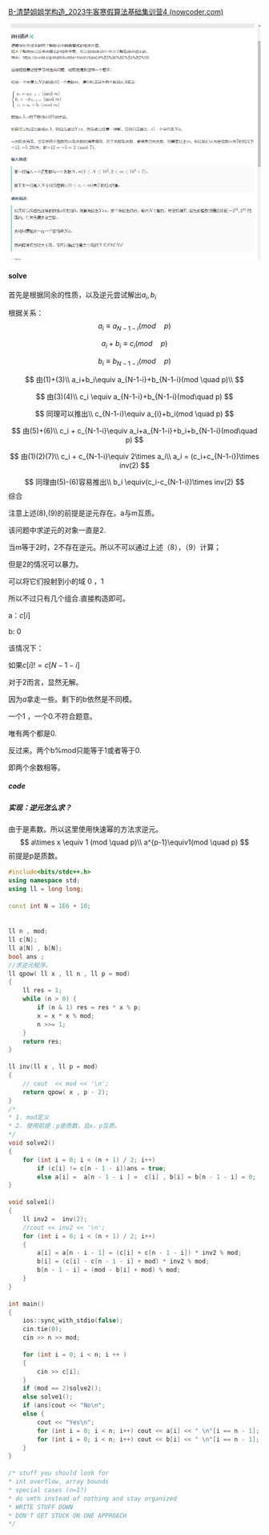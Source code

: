 [B-清楚姐姐学构造_2023牛客寒假算法基础集训营4 (nowcoder.com)](https://ac.nowcoder.com/acm/contest/46812/B)

![image-20230131004559786](image-20230131004559786.png)



#### solve

首先是根据同余的性质，以及逆元尝试解出$a_i,b_i$

根据关系：
$$
a_i\equiv a_{N-1-i}(mod \quad p)
$$

$$
a_i + b_i \equiv c_i(mod \quad p)
$$

$$
b_i \equiv b_{N-1-i}(mod\quad p)
$$

$$
由(1)+(3)\\
a_i+b_i\equiv a_{N-1-i}+b_{N-1-i}(mod \quad p)\\
$$

$$
由(3)(4)\\
c_i \equiv a_{N-1-i}+b_{N-1-i}(mod\quad p)
$$

$$
同理可以推出\\
c_{N-1-i}\equiv a_{i}+b_i(mod \quad p)
$$

$$
由(5)+(6)\\
c_i + c_{N-1-i}\equiv a_i+a_{N-1-i}+b_i+b_{N-1-i}(mod\quad p)
$$

$$
由(1)(2)(7)\\
c_i + c_{N-1-i}\equiv 2\times a_i\\
a_i = (c_i+c_{N-1-i})\times inv(2)
$$


$$
同理由(5)-(6)容易推出\\
b_i \equiv(c_i-c_{N-1-i})\times inv(2)
$$
 综合

注意上述(8),(9)的前提是逆元存在。a与m互质。

该问题中求逆元的对象一直是2.

当m等于2时，2不存在逆元。所以不可以通过上述（8），（9）计算；

但是2的情况可以暴力。

可以将它们投射到小的域 0 ，1

所以不过只有几个组合.直接构造即可。

a：$c[i]$

b:  0 

该情况下：

如果$c[i]!=c[N-1-i]$

对于2而言，显然无解。

因为$a$拿走一些。剩下的b依然是不同模。

一个1 ，一个0.不符合题意。

唯有两个都是0.

反过来。两个b%mod只能等于1或者等于0.

即两个余数相等。

##### code

##### 实现：逆元怎么求？

由于是素数。所以这里使用快速幂的方法求逆元。
$$
a\times x \equiv 1 (mod \quad p)\\
a^{p-1}\equiv1(mod \quad p)
$$
前提是p是质数。



```cpp
#include<bits/stdc++.h>
using namespace std;
using ll = long long;

const int N = 1E6 + 10;


ll n , mod;
ll c[N];
ll a[N] , b[N];
bool ans ;
//求逆元程序。
ll qpow( ll x , ll n , ll p = mod)
{
    ll res = 1;
    while (n > 0) {
        if (n & 1) res = res * x % p;
        x = x * x % mod;
        n >>= 1;
    }
    return res;
}

ll inv(ll x , ll p = mod)
{
    // cout  << mod << '\n';
    return qpow( x , p - 2);
}
/*
* 1. mod定义
* 2. 使用前提：p是质数，且x，p互质。
*/
void solve2()
{
    for (int i = 0; i < (n + 1) / 2; i++)
        if (c[i] != c[n - 1 - i])ans = true;
        else a[i] =  a[n - 1 - i ] =  c[i] , b[i] = b[n - 1 - i] = 0;
}

void solve1()
{
    ll inv2 =  inv(2);
    //cout << inv2 << '\n';
    for (int i = 0; i < (n + 1) / 2; i++)
    {
        a[i] = a[n - i - 1] = (c[i] + c[n - 1 - i]) * inv2 % mod;
        b[i] = (c[i] - c[n - 1 - i] + mod) * inv2 % mod;
        b[n - 1 - i] = (mod - b[i] + mod) % mod;
    }
}

int main()
{
    ios::sync_with_stdio(false);
    cin.tie(0);
    cin >> n >> mod;

    for (int i = 0; i < n; i ++ )
    {
        cin >> c[i];
    }
    if (mod == 2)solve2();
    else solve1();
    if (ans)cout << "No\n";
    else {
        cout << "Yes\n";
        for (int i = 0; i < n; i++) cout << a[i] << " \n"[i == n - 1];
        for (int i = 0; i < n; i++) cout << b[i] << " \n"[i == n - 1];
    }
}

/* stuff you should look for
* int overflow, array bounds
* special cases (n=1?)
* do smth instead of nothing and stay organized
* WRITE STUFF DOWN
* DON'T GET STUCK ON ONE APPROACH
*/
```



